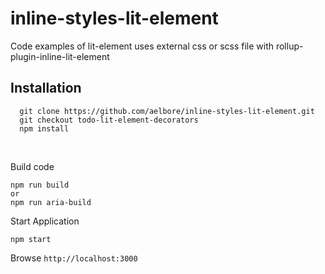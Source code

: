 # inline-styles-lit-element
Code examples of lit-element uses external css or scss file with rollup-plugin-inline-lit-element

Installation
------------
  ```
    git clone https://github.com/aelbore/inline-styles-lit-element.git
    git checkout todo-lit-element-decorators
    npm install
  ```
<br />

Build code
  ```
  npm run build 
  or 
  npm run aria-build
  ```
Start Application
  ```
  npm start
  ```
Browse `http://localhost:3000`
